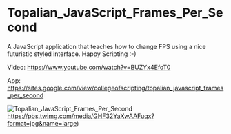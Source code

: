# Topalian_JavaScript_Frames_Per_Second
A JavaScript application that teaches how to change FPS using a nice futuristic styled interface. Happy Scripting :-)

Video: https://www.youtube.com/watch?v=BUZYx4EfoT0

App: https://sites.google.com/view/collegeofscripting/topalian_javascript_frames_per_second

![Topalian_JavaScript_Frames_Per_Second](https://pbs.twimg.com/media/GHF32YaXwAAFuqx?format=jpg&name=large)https://pbs.twimg.com/media/GHF32YaXwAAFuqx?format=jpg&name=large)
